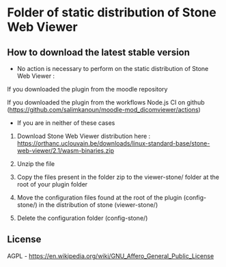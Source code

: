 # Folder of static distribution of Stone Web Viewer #

## How to download the latest stable version ##

- No action is necessary to perform on the static distribution of Stone Web Viewer :

If you downloaded the plugin from the moodle repository 

If you downloaded the plugin from the workflows Node.js CI on github (https://github.com/salimkanoun/moodle-mod_dicomviewer/actions)

- If you are in neither of these cases

1) Download Stone Web Viewer distribution here : https://orthanc.uclouvain.be/downloads/linux-standard-base/stone-web-viewer/2.1/wasm-binaries.zip 

2) Unzip the file

3) Copy the files present in the folder zip to the viewer-stone/ folder at the root of your plugin folder

4) Move the configuration files found at the root of the plugin (config-stone/) in the distribution of stone (viewer-stone/)

5) Delete the configuration folder (config-stone/)

## License ##

AGPL - https://en.wikipedia.org/wiki/GNU_Affero_General_Public_License




